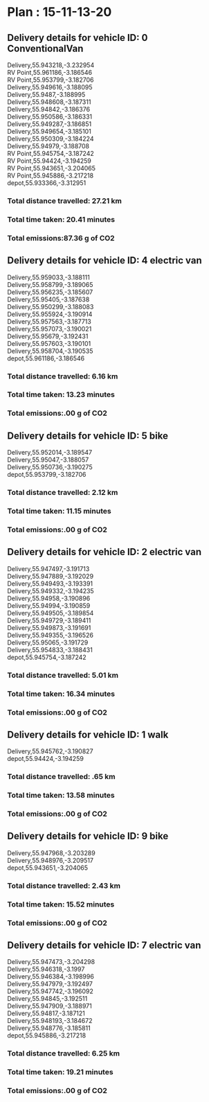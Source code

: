 # Plan : 15-11-13-20
## Delivery details for vehicle ID: 0 ConventionalVan 
Delivery,55.943218,-3.232954<br>RV Point,55.961186,-3.186546<br>RV Point,55.953799,-3.182706<br>Delivery,55.949616,-3.188095<br>Delivery,55.9487,-3.188995<br>Delivery,55.948608,-3.187311<br>Delivery,55.94842,-3.186376<br>Delivery,55.950586,-3.186331<br>Delivery,55.949287,-3.186851<br>Delivery,55.949654,-3.185101<br>Delivery,55.950309,-3.184224<br>Delivery,55.94979,-3.188708<br>RV Point,55.945754,-3.187242<br>RV Point,55.94424,-3.194259<br>RV Point,55.943651,-3.204065<br>RV Point,55.945886,-3.217218<br>depot,55.933366,-3.312951<br>
### Total distance travelled: 27.21 km 
### Total time taken: 20.41 minutes 
### Total emissions:87.36 g of CO2
## Delivery details for vehicle ID: 4 electric van 
Delivery,55.959033,-3.188111<br>Delivery,55.958799,-3.189065<br>Delivery,55.956235,-3.185607<br>Delivery,55.95405,-3.187638<br>Delivery,55.950299,-3.188083<br>Delivery,55.955924,-3.190914<br>Delivery,55.957563,-3.187713<br>Delivery,55.957073,-3.190021<br>Delivery,55.95679,-3.192431<br>Delivery,55.957603,-3.190101<br>Delivery,55.958704,-3.190535<br>depot,55.961186,-3.186546<br>
### Total distance travelled: 6.16 km 
### Total time taken: 13.23 minutes 
### Total emissions:.00 g of CO2
## Delivery details for vehicle ID: 5 bike 
Delivery,55.952014,-3.189547<br>Delivery,55.95047,-3.188057<br>Delivery,55.950736,-3.190275<br>depot,55.953799,-3.182706<br>
### Total distance travelled: 2.12 km 
### Total time taken: 11.15 minutes 
### Total emissions:.00 g of CO2
## Delivery details for vehicle ID: 2 electric van 
Delivery,55.947497,-3.191713<br>Delivery,55.947889,-3.192029<br>Delivery,55.949493,-3.193391<br>Delivery,55.949332,-3.194235<br>Delivery,55.94958,-3.190896<br>Delivery,55.94994,-3.190859<br>Delivery,55.949505,-3.189854<br>Delivery,55.949729,-3.189411<br>Delivery,55.949873,-3.191691<br>Delivery,55.949355,-3.196526<br>Delivery,55.95065,-3.191729<br>Delivery,55.954833,-3.188431<br>depot,55.945754,-3.187242<br>
### Total distance travelled: 5.01 km 
### Total time taken: 16.34 minutes 
### Total emissions:.00 g of CO2
## Delivery details for vehicle ID: 1 walk 
Delivery,55.945762,-3.190827<br>depot,55.94424,-3.194259<br>
### Total distance travelled: .65 km 
### Total time taken: 13.58 minutes 
### Total emissions:.00 g of CO2
## Delivery details for vehicle ID: 9 bike 
Delivery,55.947968,-3.203289<br>Delivery,55.948976,-3.209517<br>depot,55.943651,-3.204065<br>
### Total distance travelled: 2.43 km 
### Total time taken: 15.52 minutes 
### Total emissions:.00 g of CO2
## Delivery details for vehicle ID: 7 electric van 
Delivery,55.947473,-3.204298<br>Delivery,55.946318,-3.1997<br>Delivery,55.946384,-3.198996<br>Delivery,55.947979,-3.192497<br>Delivery,55.947742,-3.196092<br>Delivery,55.94845,-3.192511<br>Delivery,55.947909,-3.188971<br>Delivery,55.94817,-3.187121<br>Delivery,55.948193,-3.184672<br>Delivery,55.948776,-3.185811<br>depot,55.945886,-3.217218<br>
### Total distance travelled: 6.25 km 
### Total time taken: 19.21 minutes 
### Total emissions:.00 g of CO2
